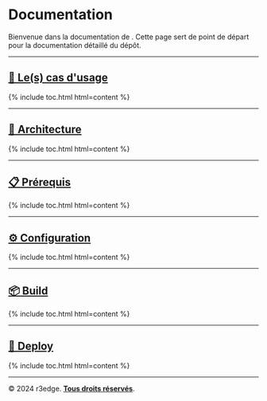 # Documentation <r3edge-githubrepo-template>

Bienvenue dans la documentation de **<r3edge-repo-template>**. Cette page sert de point de départ pour la documentation détaillé du dépôt.

---
## [📌 Le(s) cas d'usage](Usages.md)
{% include toc.html html=content %}

---
## [🧩 Architecture](Architecture.md)
{% include toc.html html=content %}

---
## [📋 Prérequis](Prerequis.md)
{% include toc.html html=content %}

---
## [⚙️ Configuration](Configuration.md)
{% include toc.html html=content %}

---
## [📦 Build](Build.md)
{% include toc.html html=content %}

---
## [🚀 Deploy](Deploy.md)
{% include toc.html html=content %}

---
© 2024 r3edge. [**Tous droits réservés**](../LICENSE).
